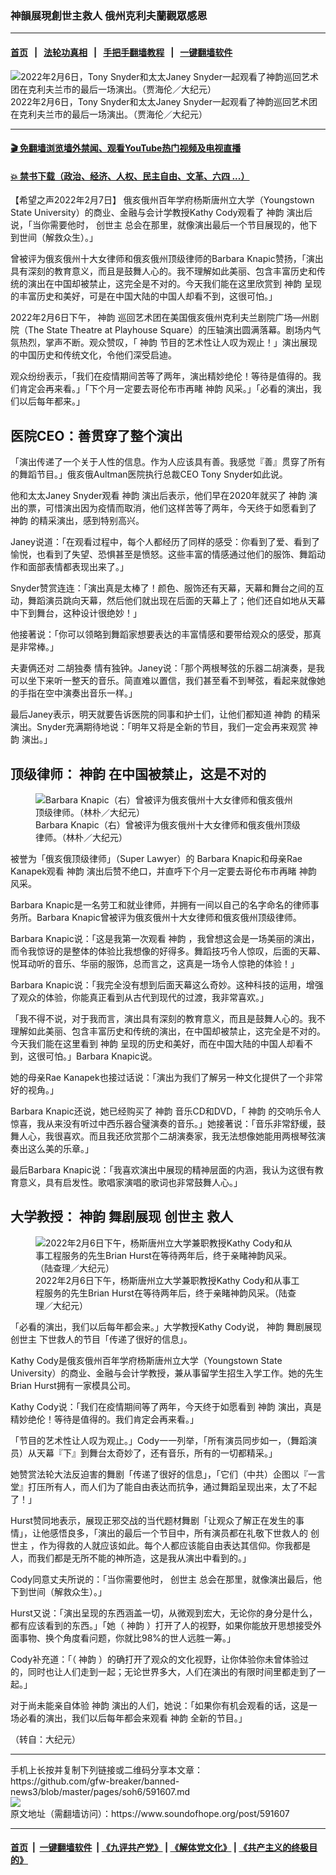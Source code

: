### 神韻展現創世主救人 俄州克利夫蘭觀眾感恩
------------------------

#### [首页](https://github.com/gfw-breaker/banned-news3/blob/master/README.md) &nbsp;&nbsp;|&nbsp;&nbsp; [法轮功真相](https://github.com/begood0513/basic/blob/master/README.md)  &nbsp;&nbsp;|&nbsp;&nbsp; [手把手翻墙教程](https://github.com/gfw-breaker/guides/wiki)  &nbsp;&nbsp;|&nbsp;&nbsp; [一键翻墙软件](https://github.com/gfw-breaker/nogfw/blob/master/README.md)  



<div><img alt="2022年2月6日，Tony Snyder和太太Janey Snyder一起观看了神韵巡回艺术团在克利夫兰市的最后一场演出。（贾海伦／大纪元）" src="https://img.soundofhope.org/2022-02/1644273453810.jpg"/>
<br/><figcaption class="caption">
 2022年2月6日，Tony Snyder和太太Janey Snyder一起观看了神韵巡回艺术团在克利夫兰市的最后一场演出。（贾海伦／大纪元）
</figcaption></div><hr/>

#### [ 🎬  免翻墙浏览墙外禁闻、观看YouTube热门视频及电视直播](https://github.com/gfw-breaker/HelloWorld)

#### [ 💥  禁书下载（政治、经济、人权、民主自由、文革、六四 ...）](https://github.com/gfw-breaker/books/blob/master/README.md)

<div><div class="Content__Wrapper sc-1bvya0-0 grZQxZ">
 <p class="meta-top">
  <span class="meta">
   【希望之声2022年2月7日】
  </span>
  俄亥俄州百年学府杨斯唐州立大学（Youngstown State University）的商业、金融与会计学教授Kathy Cody观看了
  <ok href="/term/16755">
   神韵
  </ok>
  演出后说，「当你需要他时，
  <ok href="/term/2673">
   创世主
  </ok>
  总会在那里，就像演出最后一个节目展现的，他下到世间（解救众生）。」
 </p>
 <p>
  曾被评为俄亥俄州十大女律师和俄亥俄州顶级律师的Barbara Knapic赞扬，「演出具有深刻的教育意义，而且是鼓舞人心的。我不理解如此美丽、包含丰富历史和传统的演出在中国却被禁止，这完全是不对的。今天我们能在这里欣赏到
  <ok href="/term/16755">
   神韵
  </ok>
  呈现的丰富历史和美好，可是在中国大陆的中国人却看不到，这很可怕。」
 </p>
 <p>
  2022年2月6日下午，
  <ok href="/term/16755">
   神韵
  </ok>
  巡回艺术团在美国俄亥俄州克利夫兰剧院广场—州剧院（The State Theatre at Playhouse Square）的压轴演出圆满落幕。剧场内气氛热烈，掌声不断。观众赞叹，「
  <ok href="/term/16755">
   神韵
  </ok>
  节目的艺术性让人叹为观止！」演出展现的中国历史和传统文化，令他们深受启迪。
 </p>
 <p>
  观众纷纷表示，「我们在疫情期间苦等了两年，演出精妙绝伦！等待是值得的。我们肯定会再来看。」「下个月一定要去哥伦布市再睹
  <ok href="/term/16755">
   神韵
  </ok>
  风采。」「必看的演出，我们以后每年都来。」
 </p>
 <h2>
  医院CEO：善贯穿了整个演出
 </h2>
 <p>
  「演出传递了一个关于人性的信息。作为人应该具有善。我感觉『善』贯穿了所有的舞蹈节目。」俄亥俄Aultman医院执行总裁CEO Tony Snyder如此说。
 </p>
 <p>
  他和太太Janey Snyder观看
  <ok href="/term/16755">
   神韵
  </ok>
  演出后表示，他们早在2020年就买了
  <ok href="/term/16755">
   神韵
  </ok>
  演出的票，可惜演出因为疫情而取消，他们这样苦等了两年，今天终于如愿看到了
  <ok href="/term/16755">
   神韵
  </ok>
  的精采演出，感到特别高兴。
 </p>
 <p>
  Janey说道：「在观看过程中，每个人都经历了同样的感受：你看到了爱、看到了愉悦，也看到了失望、恐惧甚至是愤怒。这些丰富的情感通过他们的服饰、舞蹈动作和面部表情都表现出来了。」
 </p>
 <p>
  Snyder赞赏连连：「演出真是太棒了！颜色、服饰还有天幕，天幕和舞台之间的互动，舞蹈演员跳向天幕，然后他们就出现在后面的天幕上了；他们还自如地从天幕中下到舞台，这种设计很绝妙！」
 </p>
 <p>
  他接著说：「你可以领略到舞蹈家想要表达的丰富情感和要带给观众的感受，那真是非常棒。」
 </p>
 <p>
  夫妻俩还对
  <ok href="/term/692065">
   二胡独奏
  </ok>
  情有独钟。Janey说：「那个两根琴弦的乐器二胡演奏，是我可以坐下来听一整天的音乐。简直难以置信，我们甚至看不到琴弦，看起来就像她的手指在空中演奏出音乐一样。」
 </p>
 <p>
  最后Janey表示，明天就要告诉医院的同事和护士们，让他们都知道
  <ok href="/term/16755">
   神韵
  </ok>
  的精采演出。Snyder充满期待地说：「明年又将是全新的节目，我们一定会再来观赏
  <ok href="/term/16755">
   神韵
  </ok>
  演出。」
 </p>
 <h2>
  顶级律师：
  <ok href="/term/16755">
   神韵
  </ok>
  在中国被禁止，这是不对的
 </h2>
 <figure class="OImage__StyledFigure-sc-1lfley0-0 hHSfVg">
  <img alt="Barbara Knapic（右）曾被评为俄亥俄州十大女律师和俄亥俄州顶级律师。（林朴／大纪元）" src="https://img.soundofhope.org/2022-02/1644273682615.jpg"/>
  <br/><figcaption>
   Barbara Knapic（右）曾被评为俄亥俄州十大女律师和俄亥俄州顶级律师。（林朴／大纪元）
  </figcaption>
 </figure>
 <p>
  被誉为「俄亥俄顶级律师」（Super Lawyer）的 Barbara Knapic和母亲Rae Kanapek观看
  <ok href="/term/16755">
   神韵
  </ok>
  演出后赞不绝口，并直呼下个月一定要去哥伦布市再睹
  <ok href="/term/16755">
   神韵
  </ok>
  风采。
 </p>
 <p>
  Barbara Knapic是一名劳工和就业律师，并拥有一间以自己的名字命名的律师事务所。Barbara Knapic曾被评为俄亥俄州十大女律师和俄亥俄州顶级律师。
 </p>
 <p>
  Barbara Knapic说：「这是我第一次观看
  <ok href="/term/16755">
   神韵
  </ok>
  ，我曾想这会是一场美丽的演出，而令我惊讶的是整体的体验比我想像的好得多。舞蹈技巧令人惊叹，后面的天幕、悦耳动听的音乐、华丽的服饰，总而言之，这真是一场令人惊艳的体验！」
 </p>
 <p>
  Barbara Knapic说：「我完全没有想到后面天幕这么奇妙。这种科技的运用，增强了观众的体验，你能真正看到从古代到现代的过渡，我非常喜欢。」
 </p>
 <p>
  「我不得不说，对于我而言，演出具有深刻的教育意义，而且是鼓舞人心的。我不理解如此美丽、包含丰富历史和传统的演出，在中国却被禁止，这完全是不对的。今天我们能在这里看到
  <ok href="/term/16755">
   神韵
  </ok>
  呈现的历史和美好，而在中国大陆的中国人却看不到，这很可怕。」Barbara Knapic说。
 </p>
 <p>
  她的母亲Rae Kanapek也接过话说：「演出为我们了解另一种文化提供了一个非常好的视角。」
 </p>
 <p>
  Barbara Knapic还说，她已经购买了
  <ok href="/term/16755">
   神韵
  </ok>
  音乐CD和DVD，「
  <ok href="/term/16755">
   神韵
  </ok>
  的交响乐令人惊喜，我从来没有听过中西乐器合璧演奏的音乐。」她接著说：「音乐非常舒缓，鼓舞人心，我很喜欢。而且我还欣赏那个二胡演奏家，我无法想像她能用两根琴弦演奏出这么美的乐章。」
 </p>
 <p>
  最后Barbara Knapic说：「我喜欢演出中展现的精神层面的内涵，我认为这很有教育意义，具有启发性。歌唱家演唱的歌词也非常鼓舞人心。」
 </p>
 <h2>
  大学教授：
  <ok href="/term/16755">
   神韵
  </ok>
  舞剧展现
  <ok href="/term/2673">
   创世主
  </ok>
  救人
 </h2>
 <figure class="OImage__StyledFigure-sc-1lfley0-0 hHSfVg">
  <img alt="2022年2月6日下午，杨斯唐州立大学兼职教授Kathy Cody和从事工程服务的先生Brian Hurst在等待两年后，终于亲睹神韵风采。（陆查理／大纪元）" src="https://img.soundofhope.org/2022-02/1644273720950.jpg"/>
  <br/><figcaption>
   2022年2月6日下午，杨斯唐州立大学兼职教授Kathy Cody和从事工程服务的先生Brian Hurst在等待两年后，终于亲睹神韵风采。（陆查理／大纪元）
  </figcaption>
 </figure>
 <p>
  「必看的演出，我们以后每年都会来。」大学教授Kathy Cody说，
  <ok href="/term/16755">
   神韵
  </ok>
  舞剧展现
  <ok href="/term/2673">
   创世主
  </ok>
  下世救人的节目「传递了很好的信息」。
 </p>
 <p>
  Kathy Cody是俄亥俄州百年学府杨斯唐州立大学（Youngstown State University）的商业、金融与会计学教授，兼从事留学生招生入学工作。她的先生Brian Hurst拥有一家模具公司。
 </p>
 <p>
  Kathy Cody说：「我们在疫情期间等了两年，今天终于如愿看到
  <ok href="/term/16755">
   神韵
  </ok>
  演出，真是精妙绝伦！等待是值得的。我们肯定会再来看。」
 </p>
 <p>
  「节目的艺术性让人叹为观止。」Cody一一列举，「所有演员同步如一，（舞蹈演员）从天幕『下』到舞台太奇妙了，还有音乐，所有的一切都精采。」
 </p>
 <p>
  她赞赏法轮大法反迫害的舞剧「传递了很好的信息」，「它们（中共）企图以『一言堂』打压所有人，而人们为了能自由表达而抗争，通过舞蹈呈现出来，太了不起了！」
 </p>
 <p>
  Hurst赞同地表示，展现正邪交战的当代题材舞剧「让观众了解正在发生的事情」，让他感悟良多，「演出的最后一个节目中，所有演员都在礼敬下世救人的
  <ok href="/term/2673">
   创世主
  </ok>
  ，作为得救的人就应该如此。每个人都应该能自由表达其信仰。你我都是人，而我们都是无所不能的神所造，这是我从演出中看到的。」
 </p>
 <p>
  Cody同意丈夫所说的：「当你需要他时，
  <ok href="/term/2673">
   创世主
  </ok>
  总会在那里，就像演出最后，他下到世间（解救众生）。」
 </p>
 <p>
  Hurst又说：「演出呈现的东西涵盖一切，从微观到宏大，无论你的身分是什么，都有应该看到的东西。」「她（
  <ok href="/term/16755">
   神韵
  </ok>
  ）打开了人的视野，如果你能放开思想接受外面事物、换个角度看问题，你就比98%的世人远胜一筹。」
 </p>
 <p>
  Cody补充道：「（
  <ok href="/term/16755">
   神韵
  </ok>
  ）的确打开了观众的文化视野，让你体验你未曾体验过的，同时也让人们走到一起；无论世界多大，人们在演出的有限时间里都走到了一起。」
 </p>
 <p>
  对于尚未能亲自体验
  <ok href="/term/16755">
   神韵
  </ok>
  演出的人们，她说：「如果你有机会观看的话，这是一场必看的演出，我们以后每年都会来观看
  <ok href="/term/16755">
   神韵
  </ok>
  全新的节目。」
 </p>
 <p>
  （转自：大纪元）
 </p>
</div>
</div>
<hr/>
手机上长按并复制下列链接或二维码分享本文章：<br/>
https://github.com/gfw-breaker/banned-news3/blob/master/pages/soh6/591607.md <br/>
<a href='https://github.com/gfw-breaker/banned-news3/blob/master/pages/soh6/591607.md'><img src='https://github.com/gfw-breaker/banned-news3/blob/master/pages/soh6/591607.md.png'/></a> <br/>
原文地址（需翻墙访问）：https://www.soundofhope.org/post/591607


------------------------
#### [首页](https://github.com/gfw-breaker/banned-news3/blob/master/README.md) &nbsp;|&nbsp; [一键翻墙软件](https://github.com/gfw-breaker/nogfw/blob/master/README.md) &nbsp;| [《九评共产党》](https://github.com/gfw-breaker/9ping.md/blob/master/README.md#九评之一评共产党是什么) | [《解体党文化》](https://github.com/gfw-breaker/jtdwh.md/blob/master/README.md) | [《共产主义的终极目的》](https://github.com/gfw-breaker/gczydzjmd.md/blob/master/README.md)


<img src='http://gfw-breaker.win/banned-news3/pages/soh6/591607.md' width='0px' height='0px'/>